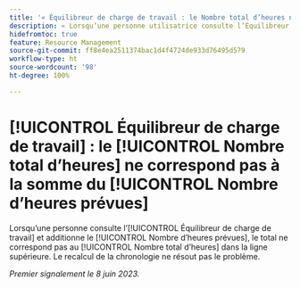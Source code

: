 ```yaml
---
title: '« Équilibreur de charge de travail : le Nombre total d’heures ne correspond pas à la somme du Nombre d’heures prévues ».'
description: « Lorsqu’une personne utilisatrice consulte l’Équilibreur de charge de travail et additionne le Nombre d’heures prévues, le total ne correspond pas au Nombre total d’heures dans la ligne supérieure. Le recalcul de la chronologie ne résout pas le problème. »
hidefromtoc: true
feature: Resource Management
source-git-commit: ff8e4ea2511374bac1d4f4724de933d76495d579
workflow-type: ht
source-wordcount: '98'
ht-degree: 100%

---
```



# [!UICONTROL Équilibreur de charge de travail] : le [!UICONTROL Nombre total d’heures] ne correspond pas à la somme du [!UICONTROL Nombre d’heures prévues]

Lorsqu’une personne consulte l’[!UICONTROL Équilibreur de charge de travail] et additionne le [!UICONTROL Nombre d’heures prévues], le total ne correspond pas au [!UICONTROL Nombre total d’heures] dans la ligne supérieure. Le recalcul de la chronologie ne résout pas le problème.

_Premier signalement le 8 juin 2023._

